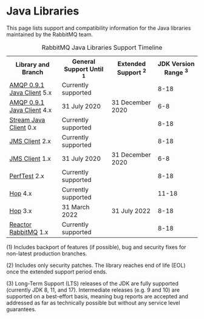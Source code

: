 <!--
Copyright (c) 2007-2021 VMware, Inc. or its affiliates.

All rights reserved. This program and the accompanying materials
are made available under the terms of the under the Apache License,
Version 2.0 (the "License”); you may not use this file except in compliance
with the License. You may obtain a copy of the License at

https://www.apache.org/licenses/LICENSE-2.0

Unless required by applicable law or agreed to in writing, software
distributed under the License is distributed on an "AS IS" BASIS,
WITHOUT WARRANTIES OR CONDITIONS OF ANY KIND, either express or implied.
See the License for the specific language governing permissions and
limitations under the License.
-->

# Java Libraries

This page lists support and compatibility information for the Java libraries
maintained by the RabbitMQ team.

<table class="release-series">
  <caption>RabbitMQ Java Libraries Support Timeline</caption>
  <tr>
    <th>Library and Branch</th>
    <th>General Support Until <sup>1</sup></th>
    <th>Extended Support <sup>2</sup></th>
    <th>JDK Version Range  <sup>3</sup></th>
  </tr>

  <tr>
    <td><a href="https://github.com/rabbitmq/rabbitmq-java-client" target="_blank">AMQP 0.9.1 Java Client</a> 5.x</td>
    <td>Currently supported</td>
    <td></td>
    <td>8-18</td>
  </tr>

  <tr>
    <td><a href="https://github.com/rabbitmq/rabbitmq-java-client" target="_blank">AMQP 0.9.1 Java Client</a> 4.x</td>
    <td>31 July 2020</td>
    <td>31 December 2020</td>
    <td>6-8</td>
  </tr>

  <tr>
    <td><a href="https://github.com/rabbitmq/rabbitmq-stream-java-client" target="_blank">Stream Java Client</a> 0.x</td>
    <td>Currently supported</td>
    <td></td>
    <td>8-18</td>
  </tr>

  <tr>
    <td><a href="https://github.com/rabbitmq/rabbitmq-jms-client" target="_blank">JMS Client</a> 2.x</td>
    <td>Currently supported</td>
    <td></td>
    <td>8-18</td>
  </tr>

  <tr>
    <td><a href="https://github.com/rabbitmq/rabbitmq-jms-client" target="_blank">JMS Client</a> 1.x</td>
    <td>31 July 2020</td>
    <td>31 December 2020</td>
    <td>6-8</td>
  </tr>

  <tr>
    <td><a href="https://github.com/rabbitmq/rabbitmq-perf-test" target="_blank">PerfTest</a> 2.x</td>
    <td>Currently supported</td>
    <td></td>
    <td>8-18</td>
  </tr>

  <tr>
    <td><a href="https://github.com/rabbitmq/hop" target="_blank">Hop</a> 4.x</td>
    <td>Currently supported</td>
    <td></td>
    <td>11-18</td>
  </tr>

  <tr>
    <td><a href="https://github.com/rabbitmq/hop" target="_blank">Hop</a> 3.x</td>
    <td>31 March 2022</td>
    <td>31 July 2022</td>
    <td>8-18</td>
  </tr>

  <tr>
    <td><a href="https://github.com/reactor/reactor-rabbitmq" target="_blank">Reactor RabbitMQ</a> 1.x</td>
    <td>Currently supported</td>
    <td></td>
    <td>8-18</td>
  </tr>

</table>

(1) Includes backport of features (if possible), bug and security fixes for non-latest production branches.

(2) Includes only security patches. The library reaches end of life (EOL) once the extended support period ends.

(3) Long-Term Support (LTS) releases of the JDK are fully supported (currently JDK 8, 11, and 17). Intermediate releases
(e.g. 9 and 10) are supported on a best-effort basis, meaning bug reports are accepted and addressed as far as technically
possible but without any service level guarantees.